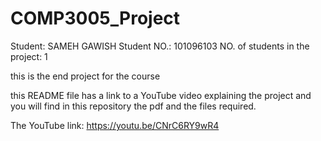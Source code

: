 # COMP3005_Project

Student: SAMEH GAWISH
Student NO.: 101096103
NO. of students in the project: 1

this is the end project for the course

this README file has a link to a YouTube video explaining the project and you will find in this repository the pdf and the files required.

The YouTube link:
https://youtu.be/CNrC6RY9wR4


